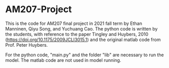# AM207-Project

This is the code for AM207 final project in 2021 fall term by Ethan Manninen, Qiyu Song, and Yuchuang Cao. The python code is written by the students, with reference to the paper Tingley and Huybers, 2010 (https://doi.org/10.1175/2009JCLI3015.1) and the original matlab code from Prof. Peter Huybers.

For the python code, "main.py" and the folder "lib" are necessary to run the model. The matlab code are not used in model running.
